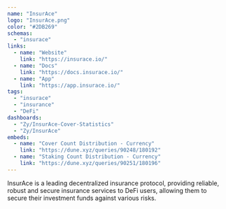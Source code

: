 ```yaml
---
name: "InsurAce"
logo: "InsurAce.png"
color: "#2DB269"
schemas:
  - "insurace"
links:
  - name: "Website"
    link: "https://insurace.io/"
  - name: "Docs"
    link: "https://docs.insurace.io/"
  - name: "App"
    link: "https://app.insurace.io/"
tags:
  - "insurace"
  - "insurance"
  - "DeFi"
dashboards:
  - "Zy/InsurAce-Cover-Statistics"
  - "Zy/InsurAce"
embeds:
  - name: "Cover Count Distribution - Currency"
    link: "https://dune.xyz/queries/90248/180192"
  - name: "Staking Count Distribution - Currency"
    link: "https://dune.xyz/queries/90251/180196"
---
```


InsurAce is a leading decentralized insurance protocol, providing reliable, robust and secure insurance services to DeFi users, allowing them to secure their investment funds against various risks.
